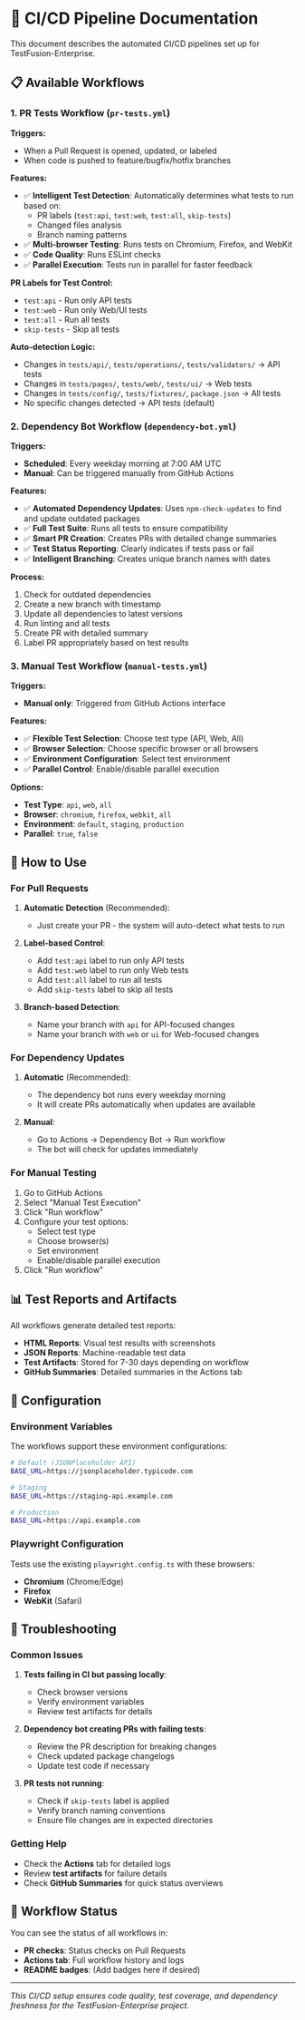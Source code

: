 # 🚀 CI/CD Pipeline Documentation

This document describes the automated CI/CD pipelines set up for TestFusion-Enterprise.

## 📋 Available Workflows

### 1. PR Tests Workflow (`pr-tests.yml`)

**Triggers:**
- When a Pull Request is opened, updated, or labeled
- When code is pushed to feature/bugfix/hotfix branches

**Features:**
- ✅ **Intelligent Test Detection**: Automatically determines what tests to run based on:
  - PR labels (`test:api`, `test:web`, `test:all`, `skip-tests`)
  - Changed files analysis
  - Branch naming patterns
- ✅ **Multi-browser Testing**: Runs tests on Chromium, Firefox, and WebKit
- ✅ **Code Quality**: Runs ESLint checks
- ✅ **Parallel Execution**: Tests run in parallel for faster feedback

**PR Labels for Test Control:**
- `test:api` - Run only API tests
- `test:web` - Run only Web/UI tests
- `test:all` - Run all tests
- `skip-tests` - Skip all tests

**Auto-detection Logic:**
- Changes in `tests/api/`, `tests/operations/`, `tests/validators/` → API tests
- Changes in `tests/pages/`, `tests/web/`, `tests/ui/` → Web tests
- Changes in `tests/config/`, `tests/fixtures/`, `package.json` → All tests
- No specific changes detected → API tests (default)

### 2. Dependency Bot Workflow (`dependency-bot.yml`)

**Triggers:**
- **Scheduled**: Every weekday morning at 7:00 AM UTC
- **Manual**: Can be triggered manually from GitHub Actions

**Features:**
- ✅ **Automated Dependency Updates**: Uses `npm-check-updates` to find and update outdated packages
- ✅ **Full Test Suite**: Runs all tests to ensure compatibility
- ✅ **Smart PR Creation**: Creates PRs with detailed change summaries
- ✅ **Test Status Reporting**: Clearly indicates if tests pass or fail
- ✅ **Intelligent Branching**: Creates unique branch names with dates

**Process:**
1. Check for outdated dependencies
2. Create a new branch with timestamp
3. Update all dependencies to latest versions
4. Run linting and all tests
5. Create PR with detailed summary
6. Label PR appropriately based on test results

### 3. Manual Test Workflow (`manual-tests.yml`)

**Triggers:**
- **Manual only**: Triggered from GitHub Actions interface

**Features:**
- ✅ **Flexible Test Selection**: Choose test type (API, Web, All)
- ✅ **Browser Selection**: Choose specific browser or all browsers
- ✅ **Environment Configuration**: Select test environment
- ✅ **Parallel Control**: Enable/disable parallel execution

**Options:**
- **Test Type**: `api`, `web`, `all`
- **Browser**: `chromium`, `firefox`, `webkit`, `all`
- **Environment**: `default`, `staging`, `production`
- **Parallel**: `true`, `false`

## 🎯 How to Use

### For Pull Requests

1. **Automatic Detection** (Recommended):
   - Just create your PR - the system will auto-detect what tests to run

2. **Label-based Control**:
   - Add `test:api` label to run only API tests
   - Add `test:web` label to run only Web tests
   - Add `test:all` label to run all tests
   - Add `skip-tests` label to skip all tests

3. **Branch-based Detection**:
   - Name your branch with `api` for API-focused changes
   - Name your branch with `web` or `ui` for Web-focused changes

### For Dependency Updates

1. **Automatic** (Recommended):
   - The dependency bot runs every weekday morning
   - It will create PRs automatically when updates are available

2. **Manual**:
   - Go to Actions → Dependency Bot → Run workflow
   - The bot will check for updates immediately

### For Manual Testing

1. Go to GitHub Actions
2. Select "Manual Test Execution"
3. Click "Run workflow"
4. Configure your test options:
   - Select test type
   - Choose browser(s)
   - Set environment
   - Enable/disable parallel execution
5. Click "Run workflow"

## 📊 Test Reports and Artifacts

All workflows generate detailed test reports:

- **HTML Reports**: Visual test results with screenshots
- **JSON Reports**: Machine-readable test data
- **Test Artifacts**: Stored for 7-30 days depending on workflow
- **GitHub Summaries**: Detailed summaries in the Actions tab

## 🔧 Configuration

### Environment Variables

The workflows support these environment configurations:

```bash
# Default (JSONPlaceholder API)
BASE_URL=https://jsonplaceholder.typicode.com

# Staging
BASE_URL=https://staging-api.example.com

# Production
BASE_URL=https://api.example.com
```

### Playwright Configuration

Tests use the existing `playwright.config.ts` with these browsers:
- **Chromium** (Chrome/Edge)
- **Firefox**
- **WebKit** (Safari)

## 🚨 Troubleshooting

### Common Issues

1. **Tests failing in CI but passing locally**:
   - Check browser versions
   - Verify environment variables
   - Review test artifacts for details

2. **Dependency bot creating PRs with failing tests**:
   - Review the PR description for breaking changes
   - Check updated package changelogs
   - Update test code if necessary

3. **PR tests not running**:
   - Check if `skip-tests` label is applied
   - Verify branch naming conventions
   - Ensure file changes are in expected directories

### Getting Help

- Check the **Actions** tab for detailed logs
- Review **test artifacts** for failure details
- Check **GitHub Summaries** for quick status overviews

## 🔄 Workflow Status

You can see the status of all workflows in:
- **PR checks**: Status checks on Pull Requests
- **Actions tab**: Full workflow history and logs
- **README badges**: (Add badges here if desired)

---

*This CI/CD setup ensures code quality, test coverage, and dependency freshness for the TestFusion-Enterprise project.*
